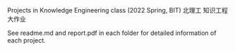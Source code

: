 Projects in Knowledge Engineering class (2022 Spring, BIT)  北理工 知识工程 大作业

See readme.md and report.pdf in each folder for detailed information of each project.
